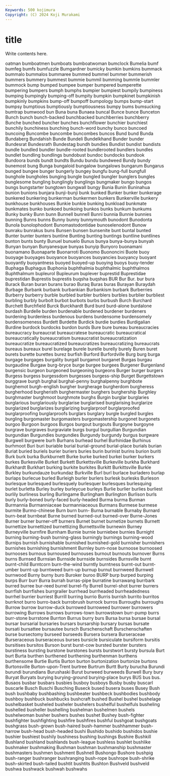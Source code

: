 ```yaml
---
Keywords: 500 kojimura
Copyright: (C) 2024 Koji Murakami
---
```


# title

Write contents here.



oatman bumboatmen bumboats bumboatwoman bumclock Bumelia bumf bumfeg bumfs
bumfuzzle Bumgardner bumicky bumkin bumkins bummack bummalo bummalos bummaree bummed
bummel bummer bummerish bummers bummery bummest bummie bummil bumming bummle
bummler bummock bump bumped bumpee bumper bumpered bumperette bumpering bumpers
bumph bumphs bumpier bumpiest bumpily bumpiness bumping bumpingly bumping-off bumpity
bumpkin bumpkinet bumpkinish bumpkinly bumpkins bump-off bumpoff bumpology bumps bump-start
bumpsy bumptious bumptiously bumptiousness bumpy bums bumsucking bumtrap bumwood bun
Buna buna Bunaea buncal Bunce bunce Bunceton Bunch bunch bunch-backed
bunchbacked bunchberries bunchberry Bunche bunched buncher bunches bunchflower bunchier bunchiest
bunchily bunchiness bunching bunch-word bunchy bunco buncoed buncoing Buncombe buncombe
buncombes buncos Bund bund Bunda Bundaberg Bundahish Bunde Bundeli Bundelkhand
Bunder bunder Bundesrat Bundesrath Bundestag bundh bundies Bundist bundist bundists
bundle bundled bundler bundle-rooted bundlerooted bundlers bundles bundlet bundling bundlings
bundobust bundoc bundocks bundook Bundoora bunds bundt bundts Bundu bundu
bundweed Bundy bundy bunemost bung Bunga bungaloid bungalow bungalows bungarum
Bungarus bunged bungee bunger bungerly bungey bungfu bung-full bungfull bunghole
bungholes bunging bungle bungled bungler bunglers bungles bunglesome bungling bunglingly
bunglings bungmaker bungo bungos bungs bungstarter bungtown bungwall bungy Bunia
Bunin Buninahua bunion bunions bunjara bunji-bunji bunk bunked Bunker bunker
bunkerage bunkered bunkering bunkerman bunkermen bunkers Bunkerville bunkery bunkhouse bunkhouses
Bunkie bunkie bunking bunkload bunkmate bunkmates bunko bunkoed bunkoing bunkos
bunks bunkum bunkums Bunky bunky Bunn bunn Bunnell bunnell Bunni
bunnia Bunnie bunnies bunning Bunns bunns Bunny bunny bunnymouth bunodont
Bunodonta Bunola bunolophodont Bunomastodontidae bunoselenodont Bunow bunraku bunrakus buns Bunsen
bunsen bunsenite bunt buntal bunted Bunter bunter bunters buntine Bunting
bunting buntings buntline buntlines bunton bunts bunty Bunuel bunuelo Bunus
bunya bunya-bunya bunyah Bunyan bunyan Bunyanesque bunyas bunyip Bunyoro buonamani
buonamano Buonaparte Buonarroti Buonomo Buononcini Buote buoy buoyage buoyages buoyance
buoyances buoyancies buoyancy buoyant buoyantly buoyantness buoyed buoyed-up buoying buoys
buoy-tender Buphaga Buphagus Buphonia buphthalmia buphthalmic buphthalmos Buphthalmum bupleurol Bupleurum
buplever buprestid Buprestidae buprestidan Buprestis buprestis buqsha buqshas BUR Bur
Bur. bur bura Burack Buran buran burans burao Buraq Buras
buras Burayan Buraydah Burbage Burbank burbank burbankian Burbankism burbark Burberries
Burberry burberry burble burbled burbler burblers burbles burblier burbliest burbling
burbly burbolt burbot burbots burbs burbush Burch Burchard Burchett Burchfield
Burck Burckhardt Burd burd burd-alone burdalone burdash Burdelle burden burdenable
burdened burdener burdeners burdening burdenless burdenous burdens burdensome burdensomely burdensomeness
Burdett Burdette Burdick burdie burdies Burdigalian Burdine burdock burdocks burdon
burds Bure bure bureau bureaucracies bureaucracy bureaucrat bureaucratese bureaucratic bureaucratical
bureaucratically bureaucratism bureaucratist bureaucratization bureaucratize bureaucratized bureaucratizes bureaucratizing bureaucrats bureaus
bureaux burel burelage burele burelle burelly burely Buren buret burets
burette burettes burez burfish Burford Burfordville Burg burg burga burgage
burgages burgality burgall burgamot burganet Burgas burgau burgaudine Burgaw burg-bryce
burge burgee burgees Burgener Burgenland burgensic burgeon burgeoned burgeoning burgeons
Burger burger burgers Burgess burgess burgessdom burgesses burgess-ship Burget Burgettstown
burggrave burgh burghal burghal-penny burghalpenny burghbote burghemot burgh-english burgher burgherage
burgherdom burgheress burgherhood burgheristh burghermaster burghers burghership Burghley burghmaster burghmoot
burghmote burghs Burgin burglar burglaries burglarious burglariously burglarise burglarised burglarising
burglarize burglarized burglarizes burglarizing burglarproof burglarproofed burglarproofing burglarproofs burglars burglary
burgle burgled burgles burgling burgomaster burgomasters burgomastership burgonet burgonets burgoo
Burgoon burgoos Burgos burgout burgouts Burgoyne burgoyne burgrave burgraves burgraviate
burgs burgul burgullian Burgundian burgundian Burgundies burgundies Burgundy burgundy burgus
burgware Burgwell burgwere burh Burhans burhead burhel Burhinidae Burhinus burhmoot
Buri buri buriable burial burial-ground burial-place burials burian Buriat buried
buriels burier buriers buries burin burinist burins burion buriti Burk
burk burka Burkburnett Burke burke burked burkei burker burkers burkes
Burkesville Burket Burkett Burkettsville Burkeville burkha Burkhard Burkhardt Burkhart burking
burkite burkites Burkitt Burkittsville Burkle Burkley burkundauze burkundaz Burkville Burl
burl burlace burladero burlap burlaps burlecue burled Burleigh burler burlers
burlesk burlesks Burleson burlesque burlesqued burlesquely burlesquer burlesques burlesquing burlet
burletta Burley burley burleycue burleys Burlie burlier burlies burliest burlily
burliness burling Burlingame Burlingham Burlington Burlison burls burly burly-boned burly-faced
burly-headed Burma burma Burman Burmannia Burmanniaceae burmanniaceous Burmans Burmese burmese
burmite Burmo-chinese Burn burn burn- Burna burnable Burnaby Burnard burn-beat
burnbeat Burne burned burned-out burned-over Burne-Jones Burner burner burner-off burners
Burnet burnet burnetize burnets Burnett burnettize burnettized burnettizing Burnettsville burnewin
Burney Burneyville burnfire Burnham Burnie burnie burniebee burnies Burnight burning
burning-bush burning-glass burningly burnings burning-wood Burnips burnish burnishable burnished burnished-gold
burnisher burnishers burnishes burnishing burnishment Burnley burn-nose burnoose burnoosed burnooses
burnous burnoused burnouses burnout burnouts burnover Burns burns Burnsed Burnsian
Burnside burnside burnsides Burnsville burnt burnt-child Burntcorn burn-the-wind burntly burntness
burnt-out burnt-umber burnt-up burntweed burn-up burnup burnut burnweed Burnwell burnwood
Burny burny buro Buroker buroo BURP burp burped burping burps
Burr burr Burra burrah burras-pipe burratine burrawang burrbark burred burree
bur-reed burrel burrel-fly Burrell burrel-shot burrer burrers burrfish burrfishes burrgrailer
burrhead burrheaded burrheadedness burrhel burrier burriest Burrill burring burrio Burris
burrish burrito burritos burrknot burro burro-back burrobrush burrock burros Burroughs
burroughs Burrow burrow burrow-duck burrowed burroweed burrower burrowers burrowing Burrows
burrows burrows-town burrowstown burr-pump burrs burr-stone burrstone Burrton Burrus burry
burs Bursa bursa bursae bursal bursar bursarial bursaries bursars bursarship
bursary bursas bursate bursati bursattee bursautee bursch Burschenschaft Burschenschaften burse
bursectomy burseed burseeds Bursera bursera Burseraceae Burseraceous burseraceous burses bursicle
bursiculate bursiform bursitis bursitises bursitos Burson burst burst-cow bursted burster
bursters burstiness bursting burstone burstones bursts burstwort bursty bursula Burt
burt Burta burthen burthened burthening burthenman burthens burthensome Burtie Burtis
Burton burton burtonization burtonize burtons Burtonsville Burton-upon-Trent burtree Burtrum Burtt
Burty burucha Burundi burundi burundians Burushaski Burut burweed burweeds Burwell
Bury bury Buryat Buryats burying burying-ground burying-place burys BUS bus
bus. Busaos busbar busbars busbies busboy busboys Busby busby buscarl
buscarle Busch Buschi Busching Buseck bused busera buses Busey Bush
bush bushbaby bushbashing bushbeater bushbeck bushbodies bushbody bushboy bushbuck bushbucks
bushcraft bushed Bushel bushel bushelage bushelbasket busheled busheler bushelers bushelful
bushelfuls busheling bushelled busheller bushelling bushelman bushelmen bushels bushelwoman busher
bushers bushes bushet Bushey bush-fighter bushfighter bushfighting bushfire bushfires bushful
bushgoat bushgoats bushgrass bush-grown bush-haired bush-hammer bushhammer bush-harrow bush-head bush-headed
bushi Bushido bushido bushidos bushie bushier bushiest bushily bushiness bushing
bushings Bushire Bushkill Bushland bushland bushlands bush-league bushless bushlet bushlike
bushmaker bushmaking Bushman bushman bushmanship bushmaster bushmasters bushmen bushment Bushnell
Bushongo Bushore bushpig bush-ranger bushranger bushranging bush-rope bushrope bush-shrike bush-skirted
bush-tailed bushtit bushtits Bushton Bushveld bushveld bushwa bushwack bushwah bushwahs
